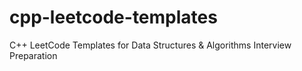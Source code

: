 # cpp-leetcode-templates
C++ LeetCode Templates for Data Structures &amp; Algorithms Interview Preparation

